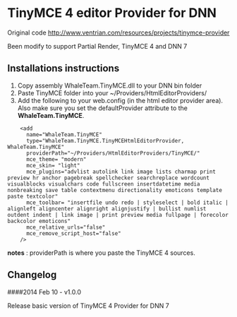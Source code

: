 TinyMCE 4 editor Provider for DNN
===========

Original code http://www.ventrian.com/resources/projects/tinymce-provider

Been modify to support Partial Render, TinyMCE 4 and DNN 7

Installations instructions
--------------------------

1. Copy assembly WhaleTeam.TinyMCE.dll to your DNN bin folder
2. Paste TinyMCE folder into your ~/Providers/HtmlEditorProviders/
3. Add the following to your web.config (in the html editor provider area). Also make sure you set the defaultProvider attribute to the **WhaleTeam.TinyMCE**.

```    
    <add 
      name="WhaleTeam.TinyMCE" 
      type="WhaleTeam.TinyMCE.TinyMCEHtmlEditorProvider, WhaleTeam.TinyMCE" 
      providerPath="~/Providers/HtmlEditorProviders/TinyMCE/" 
      mce_theme= "modern"
      mce_skin= "light"
      mce_plugins="advlist autolink link image lists charmap print preview hr anchor pagebreak spellchecker searchreplace wordcount visualblocks visualchars code fullscreen insertdatetime media nonbreaking save table contextmenu directionality emoticons template paste textcolor"
      mce_toolbar= "insertfile undo redo | styleselect | bold italic | alignleft aligncenter alignright alignjustify | bullist numlist outdent indent | link image | print preview media fullpage | forecolor backcolor emoticons"
      mce_relative_urls="false"
      mce_remove_script_host="false"
    />
```

**notes** : providerPath is where you paste the TinyMCE 4 sources.

Changelog
---------

####2014 Feb 10 - v1.0.0

Release basic version of TinyMCE 4 Provider for DNN 7
